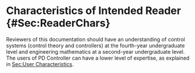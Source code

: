 # Characteristics of Intended Reader {#Sec:ReaderChars}

Reviewers of this documentation should have an understanding of control systems (control theory and controllers) at the fourth-year undergraduate level and engineering mathematics at a second-year undergraduate level. The users of PD Controller can have a lower level of expertise, as explained in [Sec:User Characteristics](./SecUserChars.md#Sec:UserChars).
